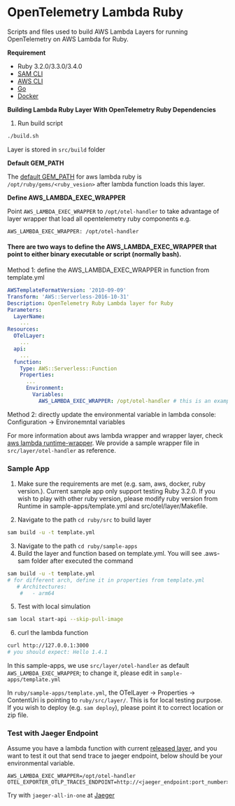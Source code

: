 # OpenTelemetry Lambda Ruby

Scripts and files used to build AWS Lambda Layers for running OpenTelemetry on AWS Lambda for Ruby.

**Requirement**
* Ruby 3.2.0/3.3.0/3.4.0
* [SAM CLI](https://docs.aws.amazon.com/serverless-application-model/latest/developerguide/serverless-sam-cli-install.html)
* [AWS CLI](https://docs.aws.amazon.com/cli/latest/userguide/install-cliv2.html)
* [Go](https://go.dev/doc/install)
* [Docker](https://docs.docker.com/get-docker)

**Building Lambda Ruby Layer With OpenTelemetry Ruby Dependencies**

1. Run build script

```bash
./build.sh
```

Layer is stored in `src/build` folder

**Default GEM_PATH**

The [default GEM_PATH](https://docs.aws.amazon.com/lambda/latest/dg/ruby-package.html#ruby-package-dependencies-layers) for aws lambda ruby is `/opt/ruby/gems/<ruby_vesion>` after lambda function loads this layer.

**Define AWS_LAMBDA_EXEC_WRAPPER**

Point `AWS_LAMBDA_EXEC_WRAPPER` to `/opt/otel-handler` to take advantage of layer wrapper that load all opentelemetry ruby components
e.g.
```
AWS_LAMBDA_EXEC_WRAPPER: /opt/otel-handler
```

#### There are two ways to define the AWS_LAMBDA_EXEC_WRAPPER that point to either binary executable or script (normally bash).

Method 1: define the AWS_LAMBDA_EXEC_WRAPPER in function from template.yml
```yaml
AWSTemplateFormatVersion: '2010-09-09'
Transform: 'AWS::Serverless-2016-10-31'
Description: OpenTelemetry Ruby Lambda layer for Ruby
Parameters:
  LayerName:
    ...
Resources:
  OTelLayer:
    ...
  api:
    ...
  function:
    Type: AWS::Serverless::Function
    Properties:
      ...
      Environment:
        Variables:
          AWS_LAMBDA_EXEC_WRAPPER: /opt/otel-handler # this is an example of the path

```

Method 2: directly update the environmental variable in lambda console: Configuration -> Environemntal variables

For more information about aws lambda wrapper and wrapper layer, check [aws lambda runtime-wrapper](https://docs.aws.amazon.com/lambda/latest/dg/runtimes-modify.html#runtime-wrapper). We provide a sample wrapper file in `src/layer/otel-handler` as reference.

### Sample App

1. Make sure the requirements are met (e.g. sam, aws, docker, ruby version.). Current sample app only support testing Ruby 3.2.0. If you wish to play with other ruby version, please modify ruby version from Runtime in sample-apps/template.yml and src/otel/layer/Makefile.

2. Navigate to the path `cd ruby/src` to build layer

```bash
sam build -u -t template.yml
```

3. Navigate to the path `cd ruby/sample-apps`
4. Build the layer and function based on template.yml. You will see .aws-sam folder after executed the command
```bash
sam build -u -t template.yml
# for different arch, define it in properties from template.yml
   # Architectures:
    #   - arm64
```
5. Test with local simulation
```bash
sam local start-api --skip-pull-image
```

6. curl the lambda function
```bash
curl http://127.0.0.1:3000
# you should expect: Hello 1.4.1
```
In this sample-apps, we use `src/layer/otel-handler` as default `AWS_LAMBDA_EXEC_WRAPPER`; to change it, please edit in `sample-apps/template.yml`

In `ruby/sample-apps/template.yml`, the OTelLayer -> Properties -> ContentUri is pointing to `ruby/src/layer/`. This is for local testing purpose. If you wish to deploy (e.g. `sam deploy`), please point it to correct location or zip file.

### Test with Jaeger Endpoint

Assume you have a lambda function with current [released layer](https://github.com/open-telemetry/opentelemetry-lambda/releases/tag/layer-ruby%2F0.1.0), and you want to test it out that send trace to jaeger endpoint, below should be your environmental variable.
```
AWS_LAMBDA_EXEC_WRAPPER=/opt/otel-handler
OTEL_EXPORTER_OTLP_TRACES_ENDPOINT=http://<jaeger_endpoint:port_number>/v1/traces
```
Try with `jaeger-all-in-one` at [Jaeger](https://www.jaegertracing.io/docs/1.57/getting-started/)

